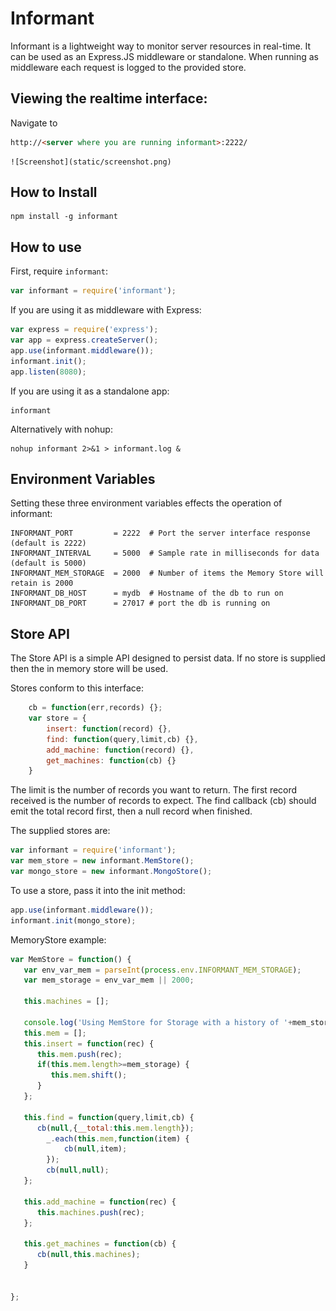 # Informant

Informant is a lightweight way to monitor server resources in real-time.  It can be used as an Express.JS middleware or standalone.  When running as middleware each request is logged to the provided store.

## Viewing the realtime interface:
   Navigate to 
```html
http://<server where you are running informant>:2222/
```
	![Screenshot](static/screenshot.png)

## How to Install

    npm install -g informant

## How to use

First, require `informant`:

```js
var informant = require('informant');
```

If you are using it as middleware with Express:

```js
var express = require('express');
var app = express.createServer();
app.use(informant.middleware());
informant.init();
app.listen(8080);
```

If you are using it as a standalone app:

    informant
	 
Alternatively with nohup: 

    nohup informant 2>&1 > informant.log &

## Environment Variables

Setting these three environment variables effects the operation of informant:

	INFORMANT_PORT         = 2222  # Port the server interface response (default is 2222)
	INFORMANT_INTERVAL     = 5000  # Sample rate in milliseconds for data (default is 5000)
	INFORMANT_MEM_STORAGE  = 2000  # Number of items the Memory Store will retain is 2000
	INFORMANT_DB_HOST      = mydb  # Hostname of the db to run on
	INFORMANT_DB_PORT      = 27017 # port the db is running on 

## Store API

The Store API is a simple API designed to persist data.  If no store is supplied then the in memory store will be used.

Stores conform to this interface:

```js
	cb = function(err,records) {};
	var store = {
		insert: function(record) {},
		find: function(query,limit,cb) {},
		add_machine: function(record) {},
		get_machines: function(cb) {}
	}
```
The limit is the number of records you want to return.  The first record received is the number of records to expect.  The find callback (cb) should emit the total record first, then a null record when finished.

The supplied stores are:

```js
var informant = require('informant');
var mem_store = new informant.MemStore();
var mongo_store = new informant.MongoStore();
```

To use a store, pass it into the init method:

```js
app.use(informant.middleware());
informant.init(mongo_store);
```

MemoryStore example:

```js
var MemStore = function() {
   var env_var_mem = parseInt(process.env.INFORMANT_MEM_STORAGE); 
   var mem_storage = env_var_mem || 2000; 

   this.machines = [];
 
   console.log('Using MemStore for Storage with a history of '+mem_storage+' items.');
   this.mem = [];
   this.insert = function(rec) {
      this.mem.push(rec);
      if(this.mem.length>=mem_storage) {
         this.mem.shift();
      }
   };

   this.find = function(query,limit,cb) {
      cb(null,{__total:this.mem.length});
		_.each(this.mem,function(item) {
			cb(null,item);
		});
		cb(null,null);
   };

   this.add_machine = function(rec) {
      this.machines.push(rec);
   };

   this.get_machines = function(cb) {
      cb(null,this.machines);
   }


};
```


